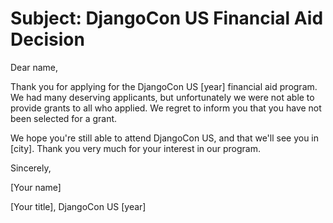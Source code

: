 # Subject: DjangoCon US Financial Aid Decision
Dear name,

Thank you for applying for the DjangoCon US [year] financial aid program. We had many deserving applicants, but unfortunately we were not able to provide grants to all who applied. We regret to inform you that you have not been selected for a grant.

We hope you're still able to attend DjangoCon US, and that we'll see you in [city]. Thank you very much for your interest in our program. 

Sincerely,

[Your name]

[Your title], DjangoCon US [year]
